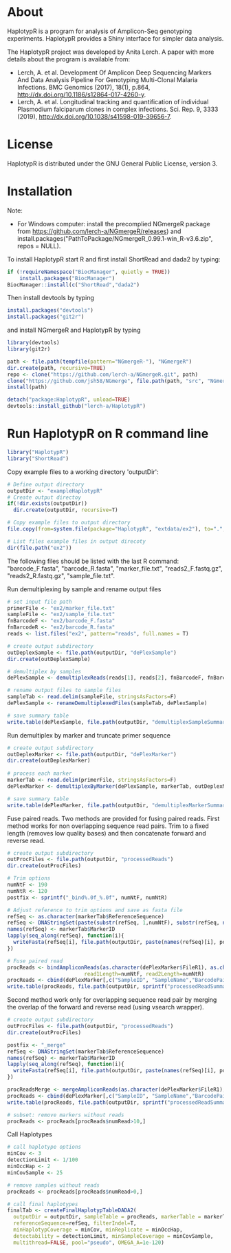 # About

HaplotypR is a program for analysis of Amplicon-Seq genotyping experiments. HaplotypR provides a Shiny interface for simpler data analysis.

The HaplotypR project was developed by Anita Lerch. A paper with more details about the program is available from:

  * Lerch, A. et al. Development Of Amplicon Deep Sequencing Markers And Data Analysis Pipeline For Genotyping Multi-Clonal Malaria Infections. BMC Genomics (2017), 18(1), p.864, http://dx.doi.org/10.1186/s12864-017-4260-y.
  * Lerch, A. et al. Longitudinal tracking and quantification of individual Plasmodium falciparum clones in complex infections. Sci. Rep. 9, 3333 (2019), http://dx.doi.org/10.1038/s41598-019-39656-7.

# License

HaplotypR is distributed under the GNU General Public License, version 3.

# Installation

Note:
* For Windows computer: install the precomplied NGmergeR package from https://github.com/lerch-a/NGmergeR/releases) and  install.packages("PathToPackage/NGmergeR_0.99.1-win_R-v3.6.zip", repos = NULL).

To install HaplotypR start R and first install ShortRead and dada2 by typing:

```R
if (!requireNamespace("BiocManager", quietly = TRUE))
    install.packages("BiocManager")
BiocManager::install(c("ShortRead","dada2")
```

Then install devtools by typing

```R
install.packages("devtools")
install.packages("git2r")
```

and install NGmergeR and HaplotypR by typing

```R
library(devtools)
library(git2r)

path <- file.path(tempfile(pattern="NGmergeR-"), "NGmergeR")
dir.create(path, recursive=TRUE)
repo <- clone("https://github.com/lerch-a/NGmergeR.git", path)
clone("https://github.com/jsh58/NGmerge", file.path(path, "src", "NGmerge"))
install(path)

detach("package:HaplotypR", unload=TRUE)
devtools::install_github("lerch-a/HaplotypR")
```

# Run HaplotypR on R command line

```R
library("HaplotypR")
library("ShortRead")
```

Copy example files to a working directory 'outputDir':
```R
# Define output directory 
outputDir <- "exampleHaplotypR"  
# Create output directoy
if(!dir.exists(outputDir))
  dir.create(outputDir, recursive=T)

# Copy example files to output directory
file.copy(from=system.file(package="HaplotypR", "extdata/ex2"), to=".", recursive = T)

# List files example files in output direcoty
dir(file.path("ex2"))
```
The following files should be listed with the last R command: "barcode_F.fasta", "barcode_R.fasta", "marker_file.txt", "reads2_F.fastq.gz", "reads2_R.fastq.gz", "sample_file.txt". 

Run demultiplexing by sample and rename output files
```R
# set input file path
primerFile <- "ex2/marker_file.txt"
sampleFile <- "ex2/sample_file.txt"
fnBarcodeF <- "ex2/barcode_F.fasta"
fnBarcodeR <- "ex2/barcode_R.fasta"
reads <- list.files("ex2", pattern="reads", full.names = T)

# create output subdirectory 
outDeplexSample <- file.path(outputDir, "dePlexSample")
dir.create(outDeplexSample)

# demultiplex by samples
dePlexSample <- demultiplexReads(reads[1], reads[2], fnBarcodeF, fnBarcodeR, outDeplexSample)

# rename output files to sample files
sampleTab <- read.delim(sampleFile, stringsAsFactors=F)
dePlexSample <- renameDemultiplexedFiles(sampleTab, dePlexSample)

# save summary table
write.table(dePlexSample, file.path(outputDir, "demultiplexSampleSummary.txt"), sep="\t", row.names=F)
```

Run demultiplex by marker and truncate primer sequence
```R
# create output subdirectory 
outDeplexMarker <- file.path(outputDir, "dePlexMarker")
dir.create(outDeplexMarker)
  
# process each marker
markerTab <- read.delim(primerFile, stringsAsFactors=F)
dePlexMarker <- demultiplexByMarker(dePlexSample, markerTab, outDeplexMarker)

# save summary table
write.table(dePlexMarker, file.path(outputDir, "demultiplexMarkerSummary.txt"), sep="\t", row.names=F)
```

Fuse paired reads. Two methods are provided for fusing paired reads. 
First method works for non overlapping sequence read pairs. Trim to a fixed length (removes low quality bases) and then concatenate forward and reverse read.
```R
# create output subdirectory 
outProcFiles <- file.path(outputDir, "processedReads")
dir.create(outProcFiles)

# Trim options
numNtF <- 190
numNtR <- 120
postfix <- sprintf("_bind%.0f_%.0f", numNtF, numNtR)

# Adjust reference to trim options and save as fasta file
refSeq <- as.character(markerTab$ReferenceSequence)
refSeq <- DNAStringSet(paste(substr(refSeq, 1,numNtF), substr(refSeq, nchar(refSeq)+1-numNtR, nchar(refSeq)), sep=""))
names(refSeq) <- markerTab$MarkerID
lapply(seq_along(refSeq), function(i){
  writeFasta(refSeq[i], file.path(outputDir, paste(names(refSeq)[i], postfix, ".fasta", sep="")))
})

# Fuse paired read
procReads <- bindAmpliconReads(as.character(dePlexMarker$FileR1), as.character(dePlexMarker$FileR2), outProcFiles, 
                         read1Length=numNtF, read2Length=numNtR)
procReads <- cbind(dePlexMarker[,c("SampleID", "SampleName","BarcodePair", "MarkerID")], procReads)
write.table(procReads, file.path(outputDir, sprintf("processedReadSummary%s.txt", postfix)), sep="\t", row.names=F)
```

Second method work only for overlapping sequence read pair by merging the overlap of the forward and reverse read (using vsearch wrapper).
```R
# create output subdirectory 
outProcFiles <- file.path(outputDir, "processedReads")
dir.create(outProcFiles)

postfix <- "_merge"
refSeq <- DNAStringSet(markerTab$ReferenceSequence)
names(refSeq) <- markerTab$MarkerID
lapply(seq_along(refSeq), function(i){
  writeFasta(refSeq[i], file.path(outputDir, paste(names(refSeq)[i], postfix, ".fasta", sep="")))
})

procReadsMerge <- mergeAmpliconReads(as.character(dePlexMarker$FileR1), as.character(dePlexMarker$FileR2), outProcFiles, method="NGmerge")
procReads <- cbind(dePlexMarker[,c("SampleID", "SampleName","BarcodePair", "MarkerID")], procReadsMerge)
write.table(procReads, file.path(outputDir, sprintf("processedReadSummary%s.txt", postfix)), sep="\t", row.names=F, quote=F)

# subset: remove markers without reads 
procReads <- procReads[procReads$numRead>10,]

```

Call Haplotypes
```R
# call haplotype options
minCov <- 3
detectionLimit <- 1/100
minOccHap <- 2
minCovSample <- 25

# remove samples without reads
procReads <- procReads[procReads$numRead>0,]

# call final haplotypes
finalTab <- createFinalHaplotypTableDADA2(
  outputDir = outputDir, sampleTable = procReads, markerTable = markerTab,
  referenceSequence=refSeq, filterIndel=T,
  minHaplotypCoverage = minCov, minReplicate = minOccHap, 
  detectability = detectionLimit, minSampleCoverage = minCovSample,
  multithread=FALSE, pool="pseudo", OMEGA_A=1e-120)
```

